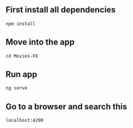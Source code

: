 ## First install all dependencies 
`npm install`

## Move into the app
`cd Movies-FE`

## Run app
`ng serve`

## Go to a browser and search this 
`localhost:4200`

